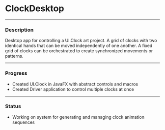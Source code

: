 # ClockDesktop
***
### Description
Desktop app for controlling a UI.Clock art project. A grid of clocks with two identical hands that
can be moved independently of one another. A fixed grid of clocks can be orchestrated to create
synchronized movements or patterns.
***
### Progress
* Created UI.Clock in JavaFX with abstract controls and macros
* Created Driver application to control multiple clocks at once
***
### Status
* Working on system for generating and managing clock animation sequences
